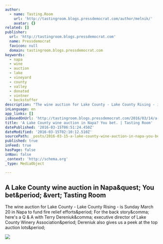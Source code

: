 ```yaml
---
author:
  - name: Tasting.Room
    url: 'http://tastingroom.blogs.pressdemocrat.com/author/melnik/'
    avatar: {}
related: []
publisher:
  url: 'http://tastingroom.blogs.pressdemocrat.com'
  name: Pressdemocrat
  favicon: null
  domain: tastingroom.blogs.pressdemocrat.com
keywords:
  - napa
  - wine
  - auction
  - lake
  - vineyard
  - county
  - valley
  - donated
  - vintner
  - beckstoffer
description: "The wine auction for Lake County - Lake County Rising - is Sunday March 20 in Napa to fund fire relief efforts. For the back story, here's a Q & A with Terry Dereniuk, executive director of Lake County Winery Association. Dereniuk also gives us a peek at the top auction lots."
inLanguage: en
app_links: []
isBasedOnUrl: 'http://tastingroom.blogs.pressdemocrat.com/2016/03/14/a-lake-county-wine-auction-in-napa-you-bet/'
title: 'A Lake County wine auction in Napa? You bet. | Tasting Room'
datePublished: '2016-03-15T06:51:24.450Z'
dateModified: '2016-03-15T02:10:12.510Z'
sourcePath: _posts/2016-03-15-a-lake-county-wine-auction-in-napa-you-bet-or-tasting-room.md
published: true
inFeed: true
hasPage: false
inNav: false
_context: 'http://schema.org'
_type: MediaObject

---
```

<article style=""><h1>A Lake County wine auction in Napa&amp;quest; You bet&amp;period; &amp;vert; Tasting Room</h1><p>The wine auction for Lake County - Lake County Rising - is Sunday March 20 in Napa to fund fire relief efforts&amp;period; For the back story&amp;comma; here's a Q &amp; A with Terry Dereniuk&amp;comma; executive director of Lake County Winery Association&amp;period; Dereniuk also gives us a peek at the top auction lots&amp;period;</p><img src="http://tastingroom.blogs.pressdemocrat.com/files/2009/06/PegM_Headshot-150x150.jpg" /></article>